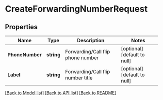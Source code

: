 # CreateForwardingNumberRequest

## Properties
Name | Type | Description | Notes
------------ | ------------- | ------------- | -------------
**PhoneNumber** | **string** | Forwarding/Call flip phone number | [optional] [default to null]
**Label** | **string** | Forwarding/Call flip number title | [optional] [default to null]

[[Back to Model list]](../README.md#documentation-for-models) [[Back to API list]](../README.md#documentation-for-api-endpoints) [[Back to README]](../README.md)


